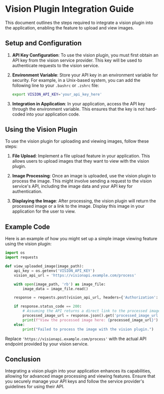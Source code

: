# Vision Plugin Integration Guide

This document outlines the steps required to integrate a vision plugin into the application, enabling the feature to upload and view images.

## Setup and Configuration

1. **API Key Configuration**: To use the vision plugin, you must first obtain an API key from the vision service provider. This key will be used to authenticate requests to the vision service.

2. **Environment Variable**: Store your API key in an environment variable for security. For example, in a Unix-based system, you can add the following line to your `.bashrc` or `.zshrc` file:
   ```bash
   export VISION_API_KEY='your_api_key_here'
   ```

3. **Integration in Application**: In your application, access the API key through the environment variable. This ensures that the key is not hard-coded into your application code.

## Using the Vision Plugin

To use the vision plugin for uploading and viewing images, follow these steps:

1. **File Upload**: Implement a file upload feature in your application. This allows users to upload images that they want to view with the vision plugin.

2. **Image Processing**: Once an image is uploaded, use the vision plugin to process the image. This might involve sending a request to the vision service's API, including the image data and your API key for authentication.

3. **Displaying the Image**: After processing, the vision plugin will return the processed image or a link to the image. Display this image in your application for the user to view.

## Example Code

Here is an example of how you might set up a simple image viewing feature using the vision plugin:

```python
import os
import requests

def view_uploaded_image(image_path):
    api_key = os.getenv('VISION_API_KEY')
    vision_api_url = 'https://visionapi.example.com/process'

    with open(image_path, 'rb') as image_file:
        image_data = image_file.read()

    response = requests.post(vision_api_url, headers={'Authorization': f'Bearer {api_key}'}, files={'image': image_data})

    if response.status_code == 200:
        # Assuming the API returns a direct link to the processed image
        processed_image_url = response.json().get('processed_image_url')
        print(f"View the processed image here: {processed_image_url}")
    else:
        print("Failed to process the image with the vision plugin.")
```

Replace `'https://visionapi.example.com/process'` with the actual API endpoint provided by your vision service.

## Conclusion

Integrating a vision plugin into your application enhances its capabilities, allowing for advanced image processing and viewing features. Ensure that you securely manage your API keys and follow the service provider's guidelines for using their API.
